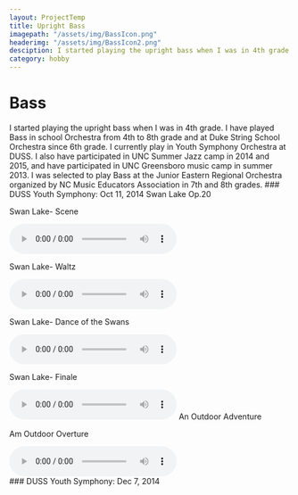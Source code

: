 ```yaml
---
layout: ProjectTemp
title: Upright Bass
imagepath: "/assets/img/BassIcon.png"
headerimg: "/assets/img/BassIcon2.png"
desciption: I started playing the upright bass when I was in 4th grade. I have played Bass in school Orchestra from 4th to 8th grade and at Duke String School Orchestra since 6th grade.
category: hobby
---
```

<h1 class="HobbyTitle">Bass</h1>
I started playing the upright bass when I was in 4th grade. I have played Bass in school Orchestra from 4th to 8th grade and at Duke String School Orchestra since 6th grade. I currently play in Youth Symphony Orchestra at DUSS. I also have participated in UNC Summer Jazz camp in 2014 and 2015, and have participated in UNC Greensboro music camp in summer 2013. I was selected to play Bass at the Junior Eastern Regional Orchestra organized by NC Music Educators Association in 7th and 8th grades.
### DUSS Youth Symphony: Oct 11, 2014
Swan Lake Op.20
<p class="SongTitle">Swan Lake- Scene</p>
<audio controls >
  <source src="/assets/audio/Suite from Swan Lake, Op. 20 - Scene.mp3" type="audio/mpeg">
Your browser does not support the audio element.
</audio>
<p class="SongTitle">Swan Lake- Waltz</p>
<audio controls >
  <source src="/assets/audio/Suite from Swan Lake, Op. 20 - Waltz.mp3" type="audio/mpeg">
Your browser does not support the audio element.
</audio>
<p class="SongTitle">Swan Lake- Dance of the Swans</p>
<audio controls >
  <source src="/assets/audio/Suite from Swan Lake, Op. 20 - Dance of the Swans.mp3" type="audio/mpeg">
Your browser does not support the audio element.
</audio>
<p class="SongTitle">Swan Lake- Finale</p>
<audio controls >
  <source src="/assets/audio/Suite from Swan Lake, Op. 20 - Finale.mp3" type="audio/mpeg">
Your browser does not support the audio element.
</audio>
An Outdoor Adventure
<p class="SongTitle">Am Outdoor Overture</p>
<audio controls >
  <source src="/assets/audio/An Outdoor Overture.mp3" type="audio/mpeg">
Your browser does not support the audio element.
</audio>
<br>
### DUSS Youth Symphony: Dec 7, 2014

